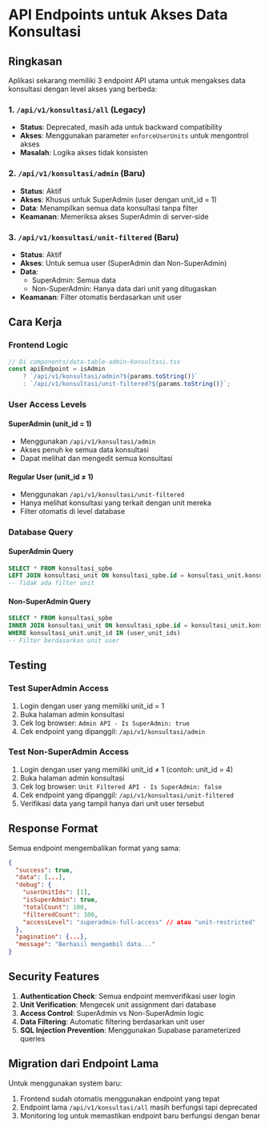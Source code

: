 # API Endpoints untuk Akses Data Konsultasi

## Ringkasan

Aplikasi sekarang memiliki 3 endpoint API utama untuk mengakses data konsultasi dengan level akses yang berbeda:

### 1. `/api/v1/konsultasi/all` (Legacy)
- **Status**: Deprecated, masih ada untuk backward compatibility
- **Akses**: Menggunakan parameter `enforceUserUnits` untuk mengontrol akses
- **Masalah**: Logika akses tidak konsisten

### 2. `/api/v1/konsultasi/admin` (Baru)
- **Status**: Aktif
- **Akses**: Khusus untuk SuperAdmin (user dengan unit_id = 1)
- **Data**: Menampilkan semua data konsultasi tanpa filter
- **Keamanan**: Memeriksa akses SuperAdmin di server-side

### 3. `/api/v1/konsultasi/unit-filtered` (Baru)
- **Status**: Aktif  
- **Akses**: Untuk semua user (SuperAdmin dan Non-SuperAdmin)
- **Data**: 
  - SuperAdmin: Semua data
  - Non-SuperAdmin: Hanya data dari unit yang ditugaskan
- **Keamanan**: Filter otomatis berdasarkan unit user

## Cara Kerja

### Frontend Logic
```typescript
// Di components/data-table-admin-konsultasi.tsx
const apiEndpoint = isAdmin 
    ? `/api/v1/konsultasi/admin?${params.toString()}`
    : `/api/v1/konsultasi/unit-filtered?${params.toString()}`;
```

### User Access Levels

#### SuperAdmin (unit_id = 1)
- Menggunakan `/api/v1/konsultasi/admin`
- Akses penuh ke semua data konsultasi
- Dapat melihat dan mengedit semua konsultasi

#### Regular User (unit_id ≠ 1)
- Menggunakan `/api/v1/konsultasi/unit-filtered`
- Hanya melihat konsultasi yang terkait dengan unit mereka
- Filter otomatis di level database

### Database Query

#### SuperAdmin Query
```sql
SELECT * FROM konsultasi_spbe 
LEFT JOIN konsultasi_unit ON konsultasi_spbe.id = konsultasi_unit.konsultasi_id
-- Tidak ada filter unit
```

#### Non-SuperAdmin Query
```sql
SELECT * FROM konsultasi_spbe 
INNER JOIN konsultasi_unit ON konsultasi_spbe.id = konsultasi_unit.konsultasi_id
WHERE konsultasi_unit.unit_id IN (user_unit_ids)
-- Filter berdasarkan unit user
```

## Testing

### Test SuperAdmin Access
1. Login dengan user yang memiliki unit_id = 1
2. Buka halaman admin konsultasi
3. Cek log browser: `Admin API - Is SuperAdmin: true`
4. Cek endpoint yang dipanggil: `/api/v1/konsultasi/admin`

### Test Non-SuperAdmin Access
1. Login dengan user yang memiliki unit_id ≠ 1 (contoh: unit_id = 4)
2. Buka halaman admin konsultasi  
3. Cek log browser: `Unit Filtered API - Is SuperAdmin: false`
4. Cek endpoint yang dipanggil: `/api/v1/konsultasi/unit-filtered`
5. Verifikasi data yang tampil hanya dari unit user tersebut

## Response Format

Semua endpoint mengembalikan format yang sama:

```json
{
  "success": true,
  "data": [...],
  "debug": {
    "userUnitIds": [1],
    "isSuperAdmin": true,
    "totalCount": 100,
    "filteredCount": 100,
    "accessLevel": "superadmin-full-access" // atau "unit-restricted"
  },
  "pagination": {...},
  "message": "Berhasil mengambil data..."
}
```

## Security Features

1. **Authentication Check**: Semua endpoint memverifikasi user login
2. **Unit Verification**: Mengecek unit assignment dari database
3. **Access Control**: SuperAdmin vs Non-SuperAdmin logic
4. **Data Filtering**: Automatic filtering berdasarkan unit user
5. **SQL Injection Prevention**: Menggunakan Supabase parameterized queries

## Migration dari Endpoint Lama

Untuk menggunakan system baru:

1. Frontend sudah otomatis menggunakan endpoint yang tepat
2. Endpoint lama `/api/v1/konsultasi/all` masih berfungsi tapi deprecated
3. Monitoring log untuk memastikan endpoint baru berfungsi dengan benar
